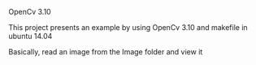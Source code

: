 OpenCv 3.10

This project presents an example by using OpenCv 3.10 and makefile in ubuntu 14.04

Basically, read an image from the Image folder and view it
